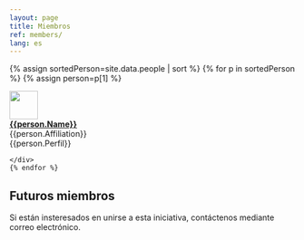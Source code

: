 ```yaml
---
layout: page
title: Miembros 
ref: members/
lang: es
---
```


{% assign sortedPerson=site.data.people | sort %}
{% for p in sortedPerson %}
{% assign person=p[1] %}
<div class="row">
	<div class="col-md-2"> <img class="img-circle" src="{{site.baseurl}}/assets/{{person.pictureFileStem}}.jpg" width="50"> </div>
		<div class="col-md-3"> <a href="{{person.url}}"> <strong>{{person.Name}}</strong></a> </div> 
		<div class="col-md-4">{{person.Affiliation}}</div>
		<div class="col-md-5" width="100">{{person.Perfil}}</div>

	</div>
	{% endfor %}



## Futuros miembros
Si están insteresados en unirse a esta iniciativa, contáctenos mediante correo electrónico.

